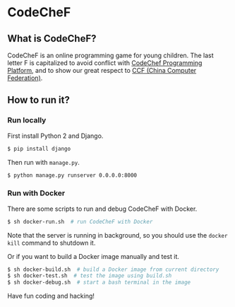 # CodeCheF

## What is CodeCheF?

CodeCheF is an online programming game for young children.
The last letter F is capitalized to avoid conflict with [CodeChef Programming Platform](https://www.codechef.com), and to show our great respect to [CCF (China Computer Federation)](http://www.ccf.org.cn).

## How to run it?

### Run locally

First install Python 2 and Django.
```bash
$ pip install django
```

Then run with `manage.py`.
```bash
$ python manage.py runserver 0.0.0.0:8000
```

### Run with Docker

There are some scripts to run and debug CodeCheF with Docker.
```bash
$ sh docker-run.sh  # run CodeCheF with Docker
```
Note that the server is running in background, so you should use the `docker kill` command to shutdown it.

Or if you want to build a Docker image manually and test it.
```bash
$ sh docker-build.sh  # build a Docker image from current directory
$ sh docker-test.sh  # test the image using build.sh
$ sh docker-debug.sh  # start a bash terminal in the image
```

Have fun coding and hacking!
